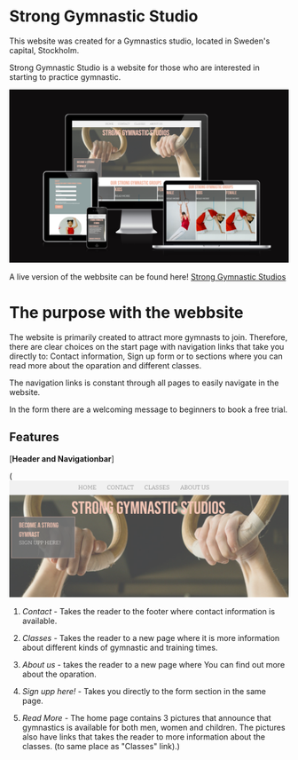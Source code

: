 # Strong Gymnastic Studio
This website was created for a Gymnastics studio, located in Sweden's capital, Stockholm.

Strong Gymnastic Studio is a website for those who are interested in starting to practice gymnastic. 

![Alternate Text](/assets/images/amiresponsive.png)

A live version of the webbsite can be found here! [Strong Gymnastic Studios](https://myekman.github.io/strong-gymnastic-studios/)

# The purpose with the webbsite

The website is primarily created to attract more gymnasts to join. Therefore, there are clear choices on the start page with navigation links that take you directly to: Contact information, Sign up form or to sections where you can read more about the oparation and different classes.

The navigation links is constant through all pages to easily navigate in the website.

In the form there are a welcoming message to beginners to book a free trial. 

## Features

[**Header and Navigationbar**]

(![Alternate Text](/assets/images/header.png)


1. *Contact* - Takes the reader to the footer where contact information is available.

2. *Classes* - Takes the reader to a new page where it is more information about different kinds of gymnastic and training times. 

3. *About us* - takes the reader to a new page where You can find out more about the oparation.

4. *Sign upp here!* - Takes you directly to the form section in the same page.

5. *Read More* - The home page contains 3 pictures that announce that gymnastics is available for both men, women and children. The pictures also have links that takes the reader to more information about the classes. (to same place as "Classes" link).)

